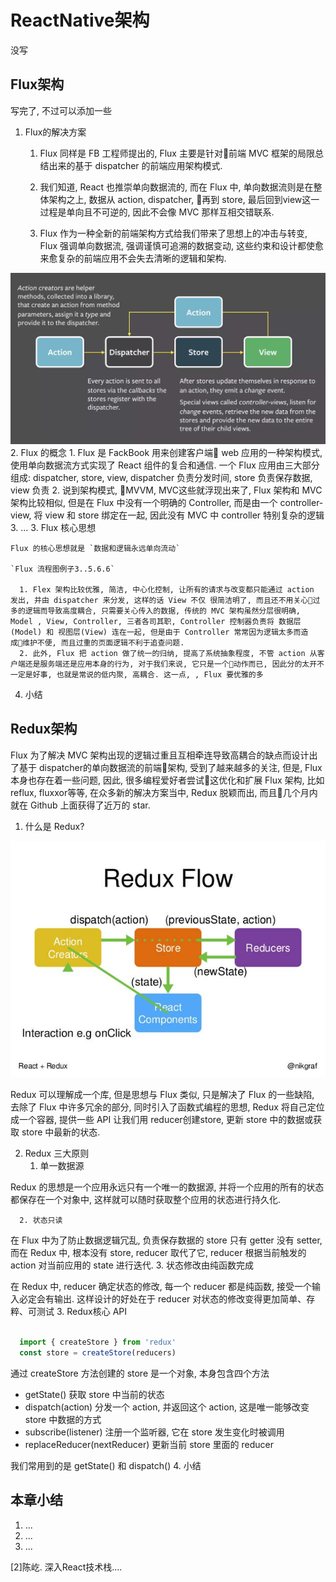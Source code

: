 # ReactNative架构
  没写
## Flux架构
写完了, 不过可以添加一些


  1. Flux的解决方案
      1. Flux 同样是 FB 工程师提出的, Flux 主要是针对前端 MVC 框架的局限总结出来的基于 dispatcher 的前端应用架构模式.

      2. 我们知道, React 也推崇单向数据流的, 而在 Flux 中, 单向数据流则是在整体架构之上, 数据从 action, dispatcher, 再到 store, 最后回到view这一过程是单向且不可逆的, 因此不会像 MVC 那样互相交错联系.
      3. Flux 作为一种全新的前端架构方式给我们带来了思想上的冲击与转变, Flux 强调单向数据流, 强调谨慎可追溯的数据变动, 这些约束和设计都使愈来愈复杂的前端应用不会失去清晰的逻辑和架构.

![](./important/react-flux.jpg)
  2. Flux 的概念
      1. Flux 是 FackBook 用来创建客户端 web 应用的一种架构模式, 使用单向数据流方式实现了 React 组件的复合和通信. 一个 Flux 应用由三大部分组成: dispatcher, store, view, dispatcher 负责分发时间, store 负责保存数据, view 负责
      2. 说到架构模式, MVVM, MVC这些就浮现出来了, Flux 架构和 MVC 架构比较相似, 但是在 Flux 中没有一个明确的 Controller, 而是由一个 controller-view, 将 view 和 store 绑定在一起, 因此没有 MVC 中 controller 特别复杂的逻辑
      3. ...
  3. Flux 核心思想

    Flux 的核心思想就是 `数据和逻辑永远单向流动`

    `Flux 流程图例子3..5.6.6`

      1. Flex 架构比较优雅, 简洁, 中心化控制, 让所有的请求与改变都只能通过 action 发出, 并由 dispatcher 来分发, 这样的话 View 不仅 很简洁明了, 而且还不用关心过多的逻辑而导致高度耦合, 只需要关心传入的数据, 传统的 MVC 架构虽然分层很明确, Model , View, Controller, 三者各司其职, Controller 控制器负责将 数据层(Model) 和 视图层(View) 连在一起, 但是由于 Controller 常常因为逻辑太多而造成维护不便, 而且过重的页面逻辑不利于追查问题.
      2. 此外, Flux 把 action 做了统一的归纳, 提高了系统抽象程度, 不管 action 从客户端还是服务端还是应用本身的行为, 对于我们来说, 它只是一个动作而已, 因此分的太开不一定是好事, 也就是常说的低内聚, 高耦合. 这一点, , Flux 要优雅的多

  4. 小结

## Redux架构

  Flux 为了解决 MVC 架构出现的逻辑过重且互相牵连导致高耦合的缺点而设计出了基于 dispatcher的单向数据流的前端架构, 受到了越来越多的关注, 但是, Flux 本身也存在着一些问题, 因此, 很多编程爱好者尝试这优化和扩展 Flux 架构, 比如 reflux, fluxxor等等, 在众多新的解决方案当中, Redux 脱颖而出, 而且几个月内就在 Github 上面获得了近万的 star.

  1. 什么是 Redux?

![](./important/react-redux.jpg)





  Redux 可以理解成一个库, 但是思想与 Flux 类似, 只是解决了 Flux 的一些缺陷, 去除了 Flux 中许多冗余的部分, 同时引入了函数式编程的思想, Redux 将自己定位成一个容器, 提供一些 API 让我们用 reducer创建store, 更新 store 中的数据或获取 store 中最新的状态.


  2. Redux 三大原则
      1. 单一数据源

  Redux 的思想是一个应用永远只有一个唯一的数据源, 并将一个应用的所有的状态都保存在一个对象中, 这样就可以随时获取整个应用的状态进行持久化. 


      2. 状态只读

  在 Flux 中为了防止数据逻辑冗乱, 负责保存数据的 store 只有 getter 没有 setter, 而在 Redux 中, 根本没有 store, reducer 取代了它, reducer 根据当前触发的 action 对当前应用的 state 进行迭代.
      3. 状态修改由纯函数完成

  在 Redux 中, reducer 确定状态的修改, 每一个 reducer 都是纯函数, 接受一个输入必定会有输出. 这样设计的好处在于 reducer 对状态的修改变得更加简单、存粹、可测试
  3. Redux核心 API


```JavaScript

  import { createStore } from 'redux'
  const store = createStore(reducers)

```
通过 createStore 方法创建的 store 是一个对象, 本身包含四个方法

  - getState()  获取 store 中当前的状态
  - dispatch(action) 分发一个 action, 并返回这个 action, 这是唯一能够改变 store 中数据的方式
  - subscribe(listener) 注册一个监听器, 它在 store 发生变化时被调用
  - replaceReducer(nextReducer) 更新当前 store 里面的 reducer

我们常用到的是 getState() 和 dispatch()
  4. 小结


## 本章小结
  1. ...
  2. ...
  3. ...



[2]陈屹. 深入React技术栈....